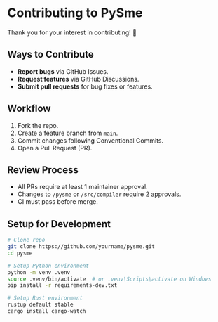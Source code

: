# Contributing to PySme

Thank you for your interest in contributing! 🚀

## Ways to Contribute
- **Report bugs** via GitHub Issues.
- **Request features** via GitHub Discussions.
- **Submit pull requests** for bug fixes or features.

## Workflow
1. Fork the repo.
2. Create a feature branch from `main`.
3. Commit changes following Conventional Commits.
4. Open a Pull Request (PR).

## Review Process
- All PRs require at least 1 maintainer approval.
- Changes to `/pysme` or `/src/compiler` require 2 approvals.
- CI must pass before merge.

## Setup for Development
```bash
# Clone repo
git clone https://github.com/yourname/pysme.git
cd pysme

# Setup Python environment
python -m venv .venv
source .venv/bin/activate  # or .venv\Scripts\activate on Windows
pip install -r requirements-dev.txt

# Setup Rust environment
rustup default stable
cargo install cargo-watch

